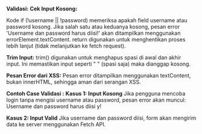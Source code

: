 **Validasi:**
**Cek Input Kosong:**

Kode if (!username || !password) memeriksa apakah field username atau password kosong. Jika salah satu atau keduanya kosong, pesan error 'Username dan password harus diisi!' akan ditampilkan menggunakan errorElement.textContent. return digunakan untuk menghentikan proses lebih lanjut (tidak melanjutkan ke fetch request).

**Trim Input:**
trim() digunakan untuk menghapus spasi di awal dan akhir input. Ini memastikan input seperti " " (spasi saja) maka dianggap kosong.

**Pesan Error dari XSS:**
Pesan error ditampilkan menggunakan textContent, bukan innerHTML, sehingga aman dari serangan XSS.

**Contoh Case Validasi :**
**Kasus 1: Input Kosong**
Jika pengguna mencoba login tanpa mengisi username atau password, pesan error akan muncul: Username dan password harus diisi y!

**Kasus 2: Input Valid**
Jika username dan password diisi, form akan mengirim data ke server menggunakan Fetch API.
